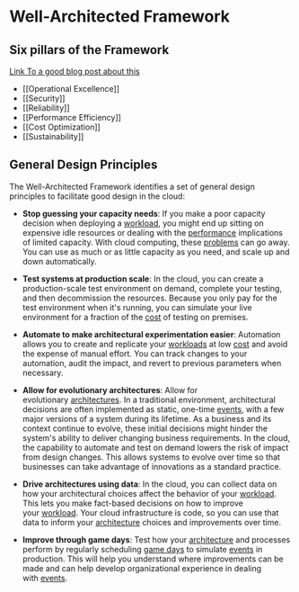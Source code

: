 # Well-Architected Framework

## Six pillars of the Framework

[Link To a good blog post about this](https://aws.amazon.com/blogs/apn/the-6-pillars-of-the-aws-well-architected-framework/)

- [[Operational Excellence]]
- [[Security]]
- [[Reliability]]
- [[Performance Efficiency]]
- [[Cost Optimization]]
- [[Sustainability]]


## General Design Principles

The Well-Architected Framework identifies a set of general design principles to facilitate good design in the cloud:

- **Stop guessing your capacity needs**: If you make a poor capacity decision when deploying a [workload](https://wa.aws.amazon.com/wellarchitected/2020-07-02T19-33-23/wat.concept.workload.en.html "The set of components that together deliver business value."), you might end up sitting on expensive idle resources or dealing with the [performance](https://wa.aws.amazon.com/wellarchitected/2020-07-02T19-33-23/wat.pillar.performance.en.html "The ability to use computing resources efficiently to meet system requirements, and to maintain that efficiency as demand changes and technologies evolve.") implications of limited capacity. With cloud computing, these [problems](https://wa.aws.amazon.com/wellarchitected/2020-07-02T19-33-23/wat.concept.problem.en.html "An event that requires intervention and either recurs or cannot currently be resolved.") can go away. You can use as much or as little capacity as you need, and scale up and down automatically.
    
- **Test systems at production scale**: In the cloud, you can create a production-scale test environment on demand, complete your testing, and then decommission the resources. Because you only pay for the test environment when it's running, you can simulate your live environment for a fraction of the [cost](https://wa.aws.amazon.com/wellarchitected/2020-07-02T19-33-23/wat.pillar.costOptimization.en.html "The ability to run systems to deliver business value at the lowest price point.") of testing on premises.
    
- **Automate to make architectural experimentation easier**: Automation allows you to create and replicate your [workloads](https://wa.aws.amazon.com/wellarchitected/2020-07-02T19-33-23/wat.concept.workload.en.html "The set of components that together deliver business value.") at low [cost](https://wa.aws.amazon.com/wellarchitected/2020-07-02T19-33-23/wat.pillar.costOptimization.en.html "The ability to run systems to deliver business value at the lowest price point.") and avoid the expense of manual effort. You can track changes to your automation, audit the impact, and revert to previous parameters when necessary.
    
- **Allow for evolutionary architectures**: Allow for evolutionary [architectures](https://wa.aws.amazon.com/wellarchitected/2020-07-02T19-33-23/wat.concept.architecture.en.html "How components interact and communicate."). In a traditional environment, architectural decisions are often implemented as static, one-time [events](https://wa.aws.amazon.com/wellarchitected/2020-07-02T19-33-23/wat.concept.event.en.html "An instance of something happening that is significant to the workload."), with a few major versions of a system during its lifetime. As a business and its context continue to evolve, these initial decisions might hinder the system's ability to deliver changing business requirements. In the cloud, the capability to automate and test on demand lowers the risk of impact from design changes. This allows systems to evolve over time so that businesses can take advantage of innovations as a standard practice.
    
- **Drive architectures using data**: In the cloud, you can collect data on how your architectural choices affect the behavior of your [workload](https://wa.aws.amazon.com/wellarchitected/2020-07-02T19-33-23/wat.concept.workload.en.html "The set of components that together deliver business value."). This lets you make fact-based decisions on how to improve your [workload](https://wa.aws.amazon.com/wellarchitected/2020-07-02T19-33-23/wat.concept.workload.en.html "The set of components that together deliver business value."). Your cloud infrastructure is code, so you can use that data to inform your [architecture](https://wa.aws.amazon.com/wellarchitected/2020-07-02T19-33-23/wat.concept.architecture.en.html "How components interact and communicate.") choices and improvements over time.
    
- **Improve through game days**: Test how your [architecture](https://wa.aws.amazon.com/wellarchitected/2020-07-02T19-33-23/wat.concept.architecture.en.html "How components interact and communicate.") and processes perform by regularly scheduling [game days](https://wa.aws.amazon.com/wellarchitected/2020-07-02T19-33-23/wat.concept.gameday.en.html "Simulates a failure or event to test systems, processes, and teams responses") to simulate [events](https://wa.aws.amazon.com/wellarchitected/2020-07-02T19-33-23/wat.concept.event.en.html "An instance of something happening that is significant to the workload.") in production. This will help you understand where improvements can be made and can help develop organizational experience in dealing with [events](https://wa.aws.amazon.com/wellarchitected/2020-07-02T19-33-23/wat.concept.event.en.html "An instance of something happening that is significant to the workload.").